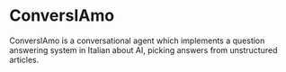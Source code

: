 # ConversIAmo
 ConversIAmo is a conversational agent which implements a question answering system in Italian about AI, picking answers from unstructured articles.
